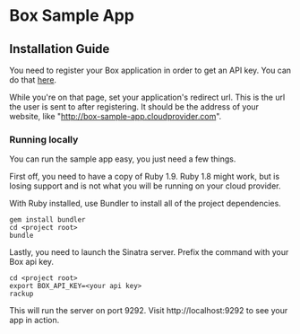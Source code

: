 Box Sample App
==============

Installation Guide
------------------

You need to register your Box application in order to get an API key. You can do that [here](http://www.box.net/developers/services).

While you're on that page, set your application's redirect url. This is the url the user is sent to after registering. It should be the address of your website, like "http://box-sample-app.cloudprovider.com".

### Running locally

You can run the sample app easy, you just need a few things.

First off, you need to have a copy of Ruby 1.9. Ruby 1.8 might work, but is losing support and is not what you will be running on your cloud provider.

With Ruby installed, use Bundler to install all of the project dependencies.

    gem install bundler
    cd <project root>
    bundle

Lastly, you need to launch the Sinatra server. Prefix the command with your Box api key.

    cd <project root>
    export BOX_API_KEY=<your api key>
    rackup

This will run the server on port 9292. Visit http://localhost:9292 to see your app in action.
